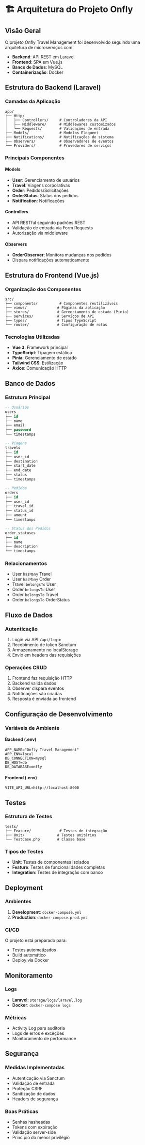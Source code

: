 # 🏗️ Arquitetura do Projeto Onfly

## Visão Geral

O projeto Onfly Travel Management foi desenvolvido seguindo uma arquitetura de microserviços com:

- **Backend**: API REST em Laravel
- **Frontend**: SPA em Vue.js
- **Banco de Dados**: MySQL
- **Containerização**: Docker

## Estrutura do Backend (Laravel)

### Camadas da Aplicação

```
app/
├── Http/
│   ├── Controllers/     # Controladores da API
│   ├── Middleware/      # Middlewares customizados
│   └── Requests/        # Validações de entrada
├── Models/              # Modelos Eloquent
├── Notifications/       # Notificações do sistema
├── Observers/           # Observadores de eventos
└── Providers/           # Provedores de serviços
```

### Principais Componentes

#### Models
- **User**: Gerenciamento de usuários
- **Travel**: Viagens corporativas
- **Order**: Pedidos/Solicitações
- **OrderStatus**: Status dos pedidos
- **Notification**: Notificações

#### Controllers
- API RESTful seguindo padrões REST
- Validação de entrada via Form Requests
- Autorização via middleware

#### Observers
- **OrderObserver**: Monitora mudanças nos pedidos
- Dispara notificações automaticamente

## Estrutura do Frontend (Vue.js)

### Organização dos Componentes

```
src/
├── components/          # Componentes reutilizáveis
├── views/              # Páginas da aplicação
├── stores/             # Gerenciamento de estado (Pinia)
├── services/           # Serviços de API
├── types/              # Tipos TypeScript
└── router/             # Configuração de rotas
```

### Tecnologias Utilizadas

- **Vue 3**: Framework principal
- **TypeScript**: Tipagem estática
- **Pinia**: Gerenciamento de estado
- **Tailwind CSS**: Estilização
- **Axios**: Comunicação HTTP

## Banco de Dados

### Estrutura Principal

```sql
-- Usuários
users
├── id
├── name
├── email
├── password
└── timestamps

-- Viagens
travels
├── id
├── user_id
├── destination
├── start_date
├── end_date
├── status
└── timestamps

-- Pedidos
orders
├── id
├── user_id
├── travel_id
├── status_id
├── amount
└── timestamps

-- Status dos Pedidos
order_statuses
├── id
├── name
├── description
└── timestamps
```

### Relacionamentos

- User `hasMany` Travel
- User `hasMany` Order
- Travel `belongsTo` User
- Order `belongsTo` User
- Order `belongsTo` Travel
- Order `belongsTo` OrderStatus

## Fluxo de Dados

### Autenticação
1. Login via API `/api/login`
2. Recebimento de token Sanctum
3. Armazenamento no localStorage
4. Envio em headers das requisições

### Operações CRUD
1. Frontend faz requisição HTTP
2. Backend valida dados
3. Observer dispara eventos
4. Notificações são criadas
5. Resposta é enviada ao frontend

## Configuração de Desenvolvimento

### Variáveis de Ambiente

#### Backend (.env)
```env
APP_NAME="Onfly Travel Management"
APP_ENV=local
DB_CONNECTION=mysql
DB_HOST=db
DB_DATABASE=onfly
```

#### Frontend (.env)
```env
VITE_API_URL=http://localhost:8000
```

## Testes

### Estrutura de Testes

```
tests/
├── Feature/             # Testes de integração
├── Unit/               # Testes unitários
└── TestCase.php        # Classe base
```

### Tipos de Testes

- **Unit**: Testes de componentes isolados
- **Feature**: Testes de funcionalidades completas
- **Integration**: Testes de integração com banco

## Deployment

### Ambientes

1. **Development**: `docker-compose.yml`
2. **Production**: `docker-compose.prod.yml`

### CI/CD

O projeto está preparado para:
- Testes automatizados
- Build automático
- Deploy via Docker

## Monitoramento

### Logs

- **Laravel**: `storage/logs/laravel.log`
- **Docker**: `docker-compose logs`

### Métricas

- Activity Log para auditoria
- Logs de erros e exceções
- Monitoramento de performance

## Segurança

### Medidas Implementadas

- Autenticação via Sanctum
- Validação de entrada
- Proteção CSRF
- Sanitização de dados
- Headers de segurança

### Boas Práticas

- Senhas hasheadas
- Tokens com expiração
- Validação server-side
- Princípio do menor privilégio
